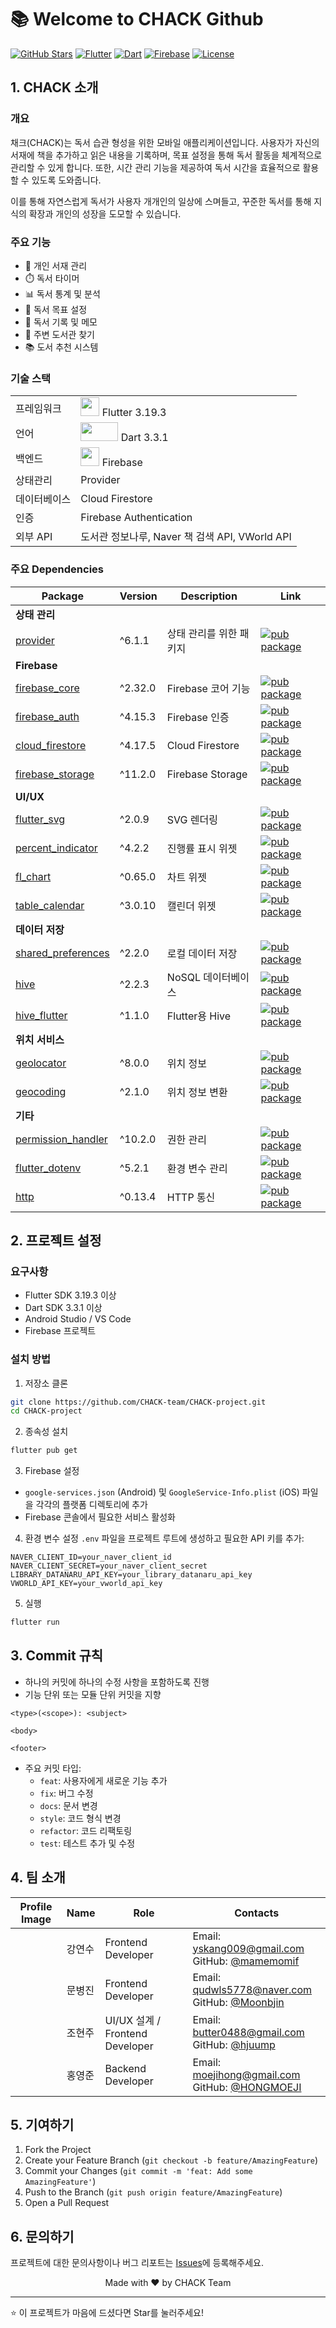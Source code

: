 # 📚 Welcome to CHACK Github

[![GitHub Stars](https://img.shields.io/github/stars/CHACK-team/CHACK-project?style=social)](https://github.com/CHACK-team/CHACK-project)
[![Flutter](https://img.shields.io/badge/Flutter-3.19.3-blue.svg)](https://flutter.dev)
[![Dart](https://img.shields.io/badge/Dart-3.3.1-blue.svg)](https://dart.dev)
[![Firebase](https://img.shields.io/badge/Firebase-latest-orange.svg)](https://firebase.google.com)
[![License](https://img.shields.io/badge/License-MIT-green.svg)](LICENSE)

## 1. CHACK 소개

### 개요
채크(CHACK)는 독서 습관 형성을 위한 모바일 애플리케이션입니다. 사용자가 자신의 서재에 책을 추가하고 읽은 내용을 기록하며, 목표 설정을 통해 독서 활동을 체계적으로 관리할 수 있게 합니다. 또한, 시간 관리 기능을 제공하여 독서 시간을 효율적으로 활용할 수 있도록 도와줍니다.

이를 통해 자연스럽게 독서가 사용자 개개인의 일상에 스며들고, 꾸준한 독서를 통해 지식의 확장과 개인의 성장을 도모할 수 있습니다.

### 주요 기능
- 📖 개인 서재 관리
- ⏱️ 독서 타이머
- 📊 독서 통계 및 분석
- 🎯 독서 목표 설정
- 📝 독서 기록 및 메모
- 📍 주변 도서관 찾기
- 📚 도서 추천 시스템

### 기술 스택
<table>
    <tr>
        <td>프레임워크</td>
        <td>
            <img src="https://storage.googleapis.com/cms-storage-bucket/ec64036b4eacc9f3fd73.svg" width="30" height="30"/>
            Flutter 3.19.3
        </td>
    </tr>
    <tr>
        <td>언어</td>
        <td>
            <img src="https://dart.dev/assets/img/shared/dart/logo+text/horizontal/white.svg" width="60" height="30"/>
            Dart 3.3.1
        </td>
    </tr>
    <tr>
        <td>백엔드</td>
        <td>
            <img src="https://www.vectorlogo.zone/logos/firebase/firebase-icon.svg" width="30" height="30"/>
            Firebase
        </td>
    </tr>
    <tr>
        <td>상태관리</td>
        <td>Provider</td>
    </tr>
    <tr>
        <td>데이터베이스</td>
        <td>Cloud Firestore</td>
    </tr>
    <tr>
        <td>인증</td>
        <td>Firebase Authentication</td>
    </tr>
    <tr>
        <td>외부 API</td>
        <td>도서관 정보나루, Naver 책 검색 API, VWorld API</td>
    </tr>
</table>

### 주요 Dependencies
| Package | Version | Description | Link |
|---------|---------|-------------|------|
| **상태 관리** |
| [provider](https://pub.dev/packages/provider) | ^6.1.1 | 상태 관리를 위한 패키지 | [![pub package](https://img.shields.io/pub/v/provider.svg)](https://pub.dev/packages/provider) |
| **Firebase** |
| [firebase_core](https://pub.dev/packages/firebase_core) | ^2.32.0 | Firebase 코어 기능 | [![pub package](https://img.shields.io/pub/v/firebase_core.svg)](https://pub.dev/packages/firebase_core) |
| [firebase_auth](https://pub.dev/packages/firebase_auth) | ^4.15.3 | Firebase 인증 | [![pub package](https://img.shields.io/pub/v/firebase_auth.svg)](https://pub.dev/packages/firebase_auth) |
| [cloud_firestore](https://pub.dev/packages/cloud_firestore) | ^4.17.5 | Cloud Firestore | [![pub package](https://img.shields.io/pub/v/cloud_firestore.svg)](https://pub.dev/packages/cloud_firestore) |
| [firebase_storage](https://pub.dev/packages/firebase_storage) | ^11.2.0 | Firebase Storage | [![pub package](https://img.shields.io/pub/v/firebase_storage.svg)](https://pub.dev/packages/firebase_storage) |
| **UI/UX** |
| [flutter_svg](https://pub.dev/packages/flutter_svg) | ^2.0.9 | SVG 렌더링 | [![pub package](https://img.shields.io/pub/v/flutter_svg.svg)](https://pub.dev/packages/flutter_svg) |
| [percent_indicator](https://pub.dev/packages/percent_indicator) | ^4.2.2 | 진행률 표시 위젯 | [![pub package](https://img.shields.io/pub/v/percent_indicator.svg)](https://pub.dev/packages/percent_indicator) |
| [fl_chart](https://pub.dev/packages/fl_chart) | ^0.65.0 | 차트 위젯 | [![pub package](https://img.shields.io/pub/v/fl_chart.svg)](https://pub.dev/packages/fl_chart) |
| [table_calendar](https://pub.dev/packages/table_calendar) | ^3.0.10 | 캘린더 위젯 | [![pub package](https://img.shields.io/pub/v/table_calendar.svg)](https://pub.dev/packages/table_calendar) |
| **데이터 저장** |
| [shared_preferences](https://pub.dev/packages/shared_preferences) | ^2.2.0 | 로컬 데이터 저장 | [![pub package](https://img.shields.io/pub/v/shared_preferences.svg)](https://pub.dev/packages/shared_preferences) |
| [hive](https://pub.dev/packages/hive) | ^2.2.3 | NoSQL 데이터베이스 | [![pub package](https://img.shields.io/pub/v/hive.svg)](https://pub.dev/packages/hive) |
| [hive_flutter](https://pub.dev/packages/hive_flutter) | ^1.1.0 | Flutter용 Hive | [![pub package](https://img.shields.io/pub/v/hive_flutter.svg)](https://pub.dev/packages/hive_flutter) |
| **위치 서비스** |
| [geolocator](https://pub.dev/packages/geolocator) | ^8.0.0 | 위치 정보 | [![pub package](https://img.shields.io/pub/v/geolocator.svg)](https://pub.dev/packages/geolocator) |
| [geocoding](https://pub.dev/packages/geocoding) | ^2.1.0 | 위치 정보 변환 | [![pub package](https://img.shields.io/pub/v/geocoding.svg)](https://pub.dev/packages/geocoding) |
| **기타** |
| [permission_handler](https://pub.dev/packages/permission_handler) | ^10.2.0 | 권한 관리 | [![pub package](https://img.shields.io/pub/v/permission_handler.svg)](https://pub.dev/packages/permission_handler) |
| [flutter_dotenv](https://pub.dev/packages/flutter_dotenv) | ^5.2.1 | 환경 변수 관리 | [![pub package](https://img.shields.io/pub/v/flutter_dotenv.svg)](https://pub.dev/packages/flutter_dotenv) |
| [http](https://pub.dev/packages/http) | ^0.13.4 | HTTP 통신 | [![pub package](https://img.shields.io/pub/v/http.svg)](https://pub.dev/packages/http) |

## 2. 프로젝트 설정

### 요구사항
- Flutter SDK 3.19.3 이상
- Dart SDK 3.3.1 이상
- Android Studio / VS Code
- Firebase 프로젝트

### 설치 방법
1. 저장소 클론
```bash
git clone https://github.com/CHACK-team/CHACK-project.git
cd CHACK-project
```

2. 종속성 설치
```bash
flutter pub get
```

3. Firebase 설정
- `google-services.json` (Android) 및 `GoogleService-Info.plist` (iOS) 파일을 각각의 플랫폼 디렉토리에 추가
- Firebase 콘솔에서 필요한 서비스 활성화

4. 환경 변수 설정
`.env` 파일을 프로젝트 루트에 생성하고 필요한 API 키를 추가:
```
NAVER_CLIENT_ID=your_naver_client_id
NAVER_CLIENT_SECRET=your_naver_client_secret
LIBRARY_DATANARU_API_KEY=your_library_datanaru_api_key
VWORLD_API_KEY=your_vworld_api_key
```

5. 실행
```bash
flutter run
```

## 3. Commit 규칙
- 하나의 커밋에 하나의 수정 사항을 포함하도록 진행
- 기능 단위 또는 모듈 단위 커밋을 지향
```
<type>(<scope>): <subject>

<body>

<footer>
```

* 주요 커밋 타입:
    * `feat`: 사용자에게 새로운 기능 추가
    * `fix`: 버그 수정
    * `docs`: 문서 변경
    * `style`: 코드 형식 변경
    * `refactor`: 코드 리팩토링
    * `test`: 테스트 추가 및 수정

## 4. 팀 소개
| Profile Image | Name | Role | Contacts |
|--------------|------|------|-----------|
| | 강연수 | Frontend Developer | Email: yskang009@gmail.com<br>GitHub: [@mamemomif](https://github.com/mamemomif) |
| | 문병진 | Frontend Developer | Email: qudwls5778@naver.com<br>GitHub: [@Moonbjin](https://github.com/Moonbjin) |
| | 조현주 | UI/UX 설계 / Frontend Developer | Email: butter0488@gmail.com<br>GitHub: [@hjuump](https://github.com/hjuump) |
| | 홍영준 | Backend Developer | Email: moejihong@gmail.com<br>GitHub: [@HONGMOEJI](https://github.com/HONGMOEJI) |

## 5. 기여하기
1. Fork the Project
2. Create your Feature Branch (`git checkout -b feature/AmazingFeature`)
3. Commit your Changes (`git commit -m 'feat: Add some AmazingFeature'`)
4. Push to the Branch (`git push origin feature/AmazingFeature`)
5. Open a Pull Request

## 6. 문의하기
프로젝트에 대한 문의사항이나 버그 리포트는 [Issues](https://github.com/CHACK-team/CHACK-project/issues)에 등록해주세요.

<p align="center">Made with ❤️ by CHACK Team</p>

---
⭐️ 이 프로젝트가 마음에 드셨다면 Star를 눌러주세요!